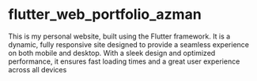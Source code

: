 # flutter_web_portfolio_azman
 This is my personal website, built using the Flutter framework. It is a dynamic, fully responsive site designed to provide a seamless experience on both mobile and desktop. With a sleek design and optimized performance, it ensures fast loading times and a great user experience across all devices
